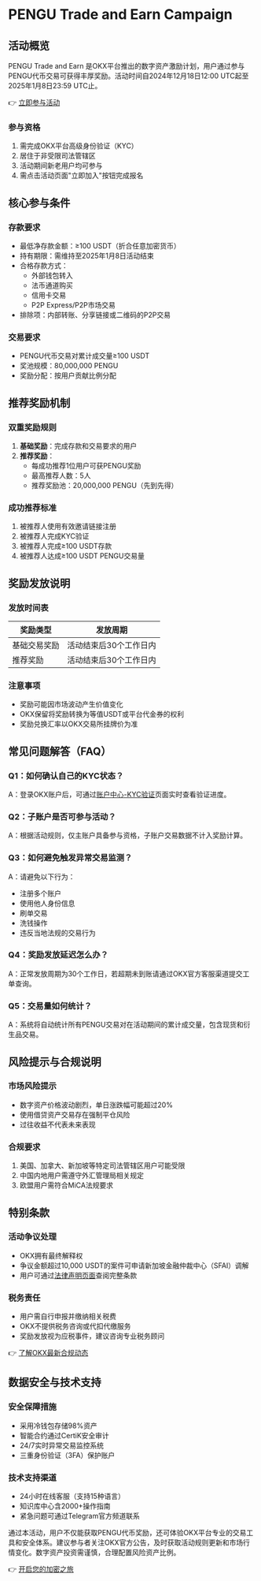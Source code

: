 # PENGU Trade and Earn Campaign

## 活动概览

PENGU Trade and Earn 是OKX平台推出的数字资产激励计划，用户通过参与PENGU代币交易可获得丰厚奖励。活动时间自2024年12月18日12:00 UTC起至2025年1月8日23:59 UTC止。

👉 [立即参与活动](https://bit.ly/okx_welcome)

### 参与资格
1. 需完成OKX平台高级身份验证（KYC）
2. 居住于非受限司法管辖区
3. 活动期间新老用户均可参与
4. 需点击活动页面"立即加入"按钮完成报名

## 核心参与条件

### 存款要求
- 最低净存款金额：≥100 USDT（折合任意加密货币）
- 持有期限：需维持至2025年1月8日活动结束
- 合格存款方式：
  - 外部钱包转入
  - 法币通道购买
  - 信用卡交易
  - P2P Express/P2P市场交易
- 排除项：内部转账、分享链接或二维码的P2P交易

### 交易要求
- PENGU代币交易对累计成交量≥100 USDT
- 奖池规模：80,000,000 PENGU
- 奖励分配：按用户贡献比例分配

## 推荐奖励机制

### 双重奖励规则
1. **基础奖励**：完成存款和交易要求的用户
2. **推荐奖励**：
   - 每成功推荐1位用户可获PENGU奖励
   - 最高推荐人数：5人
   - 推荐奖励池：20,000,000 PENGU（先到先得）

### 成功推荐标准
1. 被推荐人使用有效邀请链接注册
2. 被推荐人完成KYC验证
3. 被推荐人完成≥100 USDT存款
4. 被推荐人达成≥100 USDT PENGU交易量

## 奖励发放说明

### 发放时间表
| 奖励类型        | 发放周期                  |
|-----------------|-------------------------|
| 基础交易奖励    | 活动结束后30个工作日内    |
| 推荐奖励        | 活动结束后30个工作日内    |

### 注意事项
- 奖励可能因市场波动产生价值变化
- OKX保留将奖励转换为等值USDT或平台代金券的权利
- 奖励兑换汇率以OKX交易所挂牌价为准

## 常见问题解答（FAQ）

### Q1：如何确认自己的KYC状态？
A：登录OKX账户后，可通过[账户中心-KYC验证](https://bit.ly/okx_welcomeaccount/kyc/personal/overview)页面实时查看验证进度。

### Q2：子账户是否可参与活动？
A：根据活动规则，仅主账户具备参与资格，子账户交易数据不计入奖励计算。

### Q3：如何避免触发异常交易监测？
A：请避免以下行为：
- 注册多个账户
- 使用他人身份信息
- 刷单交易
- 洗钱操作
- 违反当地法规的交易行为

### Q4：奖励发放延迟怎么办？
A：正常发放周期为30个工作日，若超期未到账请通过OKX官方客服渠道提交工单查询。

### Q5：交易量如何统计？
A：系统将自动统计所有PENGU交易对在活动期间的累计成交量，包含现货和衍生品交易。

## 风险提示与合规说明

### 市场风险提示
- 数字资产价格波动剧烈，单日涨跌幅可能超过20%
- 使用借贷资产交易存在强制平仓风险
- 过往收益不代表未来表现

### 合规要求
1. 美国、加拿大、新加坡等特定司法管辖区用户可能受限
2. 中国内地用户需遵守外汇管理局相关规定
3. 欧盟用户需符合MiCA法规要求

## 特别条款

### 活动争议处理
- OKX拥有最终解释权
- 争议金额超过10,000 USDT的案件可申请新加坡金融仲裁中心（SFAI）调解
- 用户可通过[法律声明页面](https://bit.ly/okx_welcomelegal)查阅完整条款

### 税务责任
- 用户需自行申报并缴纳相关税费
- OKX不提供税务咨询或代扣代缴服务
- 奖励发放视为应税事件，建议咨询专业税务顾问

👉 [了解OKX最新合规动态](https://bit.ly/okx_welcome)

## 数据安全与技术支持

### 安全保障措施
- 采用冷钱包存储98%资产
- 智能合约通过CertiK安全审计
- 24/7实时异常交易监控系统
- 三重身份验证（3FA）保护账户

### 技术支持渠道
- 24小时在线客服（支持15种语言）
- 知识库中心含2000+操作指南
- 紧急问题可通过Telegram官方频道联系

通过本活动，用户不仅能获取PENGU代币奖励，还可体验OKX平台专业的交易工具和安全体系。建议参与者关注OKX官方公告，及时获取活动规则更新和市场行情变化。数字资产投资需谨慎，合理配置风险资产比例。

👉 [开启您的加密之旅](https://bit.ly/okx_welcome)